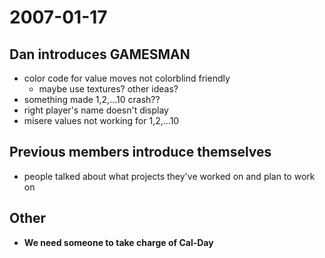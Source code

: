 2007-01-17
==========

Dan introduces GAMESMAN
-----------------------

-   color code for value moves not colorblind friendly
    -   maybe use textures? other ideas?
-   something made 1,2,...10 crash??
-   right player's name doesn't display
-   misere values not working for 1,2,...10

Previous members introduce themselves
-------------------------------------

-   people talked about what projects they've worked on and plan to work on

Other
-----

-   **We need someone to take charge of Cal-Day**

